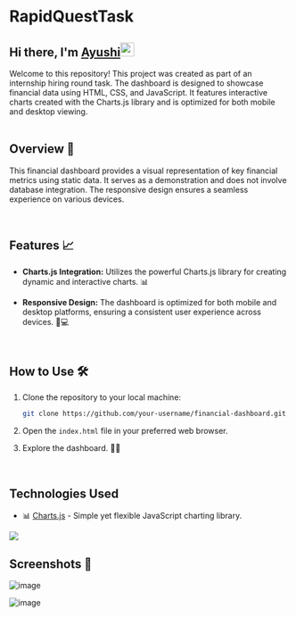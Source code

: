 # RapidQuestTask

<div>
   <h2>Hi there, I'm <a href="https://github.com/ayushichoudhary-19/">Ayushi</a><img src="https://media.giphy.com/media/hvRJCLFzcasrR4ia7z/giphy.gif" width="25px"></h2>
  Welcome to this repository! This project was created as part of an internship hiring round task. The dashboard is designed to showcase financial data using HTML, CSS, and JavaScript. It features interactive charts created with the Charts.js library and is optimized for both mobile and desktop viewing.

</div>

<br>

## Overview 🚀

This financial dashboard provides a visual representation of key financial metrics using static data. It serves as a demonstration and does not involve database integration. The responsive design ensures a seamless experience on various devices.

<br>

## Features 📈

- **Charts.js Integration:** Utilizes the powerful Charts.js library for creating dynamic and interactive charts. 📊

- **Responsive Design:** The dashboard is optimized for both mobile and desktop platforms, ensuring a consistent user experience across devices. 📱💻

<br>

## How to Use 🛠️

1. Clone the repository to your local machine:

    ```bash
    git clone https://github.com/your-username/financial-dashboard.git
    ```

2. Open the `index.html` file in your preferred web browser.

3. Explore the dashboard. 🕵️‍♀️


<br>

## Technologies Used

- 📊 [Charts.js](https://www.chartjs.org/) - Simple yet flexible JavaScript charting library.

<p>
  <a href="https://skillicons.dev">
    <img src="https://skillicons.dev/icons?i=html,css,js,vscode&perline=4" />
  </a>
</p>


## Screenshots 📸
![image](https://github.com/ayushichoudhary-19/RapidQuestTask/assets/73214455/5b1d18ed-0851-4925-a688-a2b9311cca28)

![image](https://github.com/ayushichoudhary-19/RapidQuestTask/assets/73214455/3175ad10-ed85-49a1-bdb7-2e502f09734a)

